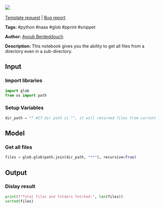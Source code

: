 <a href="https://app.naas.ai/user-redirect/naas/downloader?url=https://raw.githubusercontent.com/jupyter-naas/awesome-notebooks/master/Python/Python_Get_all_files_from_directory.ipynb" target="_parent"><img src="https://naasai-public.s3.eu-west-3.amazonaws.com/open_in_naas.svg"/></a><br><br><a href="https://github.com/jupyter-naas/awesome-notebooks/issues/new?assignees=&labels=&template=template-request.md&title=Tool+-+Action+of+the+notebook+">Template request</a> | <a href="https://github.com/jupyter-naas/awesome-notebooks/issues/new?assignees=&labels=bug&template=bug_report.md&title=Python+-+Get+all+files+from+directory:+Error+short+description">Bug report</a>

**Tags:** #python #naas #glob #pprint #snippet

**Author:** [Ayoub Berdeddouch](https://www.linkedin.com/ayoub-berdeddouch)

**Description:** This notebook gives you the ability to get all files from a directory even in a sub-directory.

## Input

### Import libraries


```python
import glob
from os import path
```

### Setup Variables


```python
dir_path = "" #If dir path is "", it will returned files from current folder
```

## Model

### Get all files


```python
files = glob.glob(path.join(dir_path, "**"), recursive=True)
```

## Output

### Dislay result


```python
print(f"Total files and folders fetched:", len(files))
sorted(files)
```
